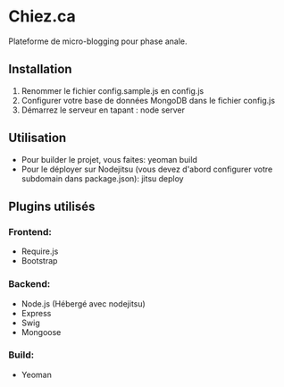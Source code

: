 Chiez.ca
====================
Plateforme de micro-blogging pour phase anale.

Installation
---------------------
1. Renommer le fichier config.sample.js en config.js
2. Configurer votre base de données MongoDB dans le fichier config.js
3. Démarrez le serveur en tapant : node server

Utilisation
---------------------
- Pour builder le projet, vous faites: yeoman build
- Pour le déployer sur Nodejitsu (vous devez d'abord configurer votre subdomain dans package.json): jitsu deploy

Plugins utilisés
---------------------
### Frontend: #####
- Require.js
- Bootstrap
### Backend: #####
- Node.js (Hébergé avec nodejitsu)
- Express
- Swig
- Mongoose
### Build: #####
- Yeoman 